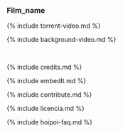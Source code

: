 <br>

### Film_name

{% include torrent-video.md %}

{% include background-video.md %}

<br>

<!-- content -->

<i class="em em-ok_hand"></i>

{% include credits.md %}

{% include embedIt.md %}

{% include contribute.md %}

{% include licencia.md %}



{% include hoipoi-faq.md %}


<!-- /content -->

<!-- <link rel="stylesheet" type="text/css" href="style.css"> -->

<link rel="stylesheet" type="text/css" href="background-video.css">

<link rel="stylesheet" type="text/css" href="https://afeld.github.io/emoji-css/emoji.css">

<!-- Moment is used to show a human-readable remaining time -->
<script src="http://momentjs.com/downloads/moment.min.js"></script>

<!-- Include the latest version of WebTorrent -->
<script src="https://cdn.jsdelivr.net/webtorrent/latest/webtorrent.min.js"></script>

<!-- activate hoipoi cinema -->
<script type="text/javascript" src='torrent.js'></script>
